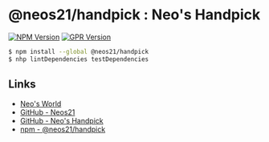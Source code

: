 # @neos21/handpick : Neo's Handpick

[![NPM Version](https://img.shields.io/npm/v/@neos21/handpick.svg)](https://www.npmjs.com/package/@neos21/handpick) [![GPR Version](https://img.shields.io/github/package-json/v/neos21/neos-handpick?label=github)](https://github.com/Neos21/neos-handpick/pkgs/npm/handpick)

```bash
$ npm install --global @neos21/handpick
$ nhp lintDependencies testDependencies
```


## Links

- [Neo's World](https://neos21.net/)
- [GitHub - Neos21](https://github.com/Neos21/)
- [GitHub - Neo's Handpick](https://github.com/Neos21/neos-handpick)
- [npm - @neos21/handpick](https://www.npmjs.com/package/@neos21/handpick)
